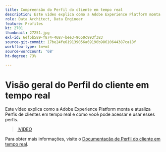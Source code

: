 ```yaml
---
title: Compreensão do Perfil do cliente em tempo real
description: Este vídeo explica como a Adobe Experience Platform monta e atualiza Perfis de clientes em tempo real e como você pode acessar e usar esses perfis.
role: Data Architect, Data Engineer
feature: Profiles
kt: 2701
thumbnail: 27251.jpg
exl-id: 6ef5b589-f874-4687-bee3-9650c993f383
source-git-commit: 17be24fe619139056a69190b98610644387ca18f
workflow-type: tm+mt
source-wordcount: '68'
ht-degree: 73%

---
```


# Visão geral do Perfil do cliente em tempo real

Este vídeo explica como a Adobe Experience Platform monta e atualiza Perfis de clientes em tempo real e como você pode acessar e usar esses perfis.

>[!VIDEO](https://video.tv.adobe.com/v/27251?quality=12&learn=on)

Para obter mais informações, visite o [Documentação de Perfil do cliente em tempo real](https://experienceleague.adobe.com/docs/experience-platform/profile/home.html?lang=pt-BR).
